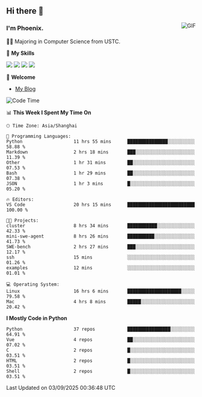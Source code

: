 ## Hi there 👋
<img align="right" alt="GIF" src="https://raw.githubusercontent.com/JoeyBling/JoeyBling/master/pic/pusheencode.gif" />

### I'm Phoenix.

👨‍🎓 Majoring in Computer Science from USTC.

🌟 **My Skills**

![](https://img.shields.io/badge/-Python-3e74a2?style=flat-square&logo=Python&logoColor=fff)
![](https://img.shields.io/badge/-C++-9f62a5?style=flat&logo=cplusplus&logoColor=white)
![](https://img.shields.io/badge/-Linux-185886?style=flat-square&logo=Linux&logoColor=fff)
![](https://img.shields.io/badge/-Rust-ff4136?style=flat-square&logo=Rust&logoColor=fff)

💬 **Welcome**

- [My Blog](https://ysy-phoenix.github.io/)

<!--START_SECTION:waka-->
![Code Time](http://img.shields.io/badge/Code%20Time-1%2C823%20hrs%2057%20mins-blue)

📊 **This Week I Spent My Time On** 

```text
🕑︎ Time Zone: Asia/Shanghai

💬 Programming Languages: 
Python                   11 hrs 55 mins      ███████████████░░░░░░░░░░   58.88 % 
Markdown                 2 hrs 18 mins       ███░░░░░░░░░░░░░░░░░░░░░░   11.39 % 
Other                    1 hr 31 mins        ██░░░░░░░░░░░░░░░░░░░░░░░   07.53 % 
Bash                     1 hr 29 mins        ██░░░░░░░░░░░░░░░░░░░░░░░   07.38 % 
JSON                     1 hr 3 mins         █░░░░░░░░░░░░░░░░░░░░░░░░   05.20 % 

🔥 Editors: 
VS Code                  20 hrs 15 mins      █████████████████████████   100.00 % 

🐱‍💻 Projects: 
cluster                  8 hrs 34 mins       ███████████░░░░░░░░░░░░░░   42.33 % 
mini-swe-agent           8 hrs 26 mins       ██████████░░░░░░░░░░░░░░░   41.73 % 
SWE-bench                2 hrs 27 mins       ███░░░░░░░░░░░░░░░░░░░░░░   12.17 % 
ssh                      15 mins             ░░░░░░░░░░░░░░░░░░░░░░░░░   01.26 % 
examples                 12 mins             ░░░░░░░░░░░░░░░░░░░░░░░░░   01.01 % 

💻 Operating System: 
Linux                    16 hrs 6 mins       ████████████████████░░░░░   79.58 % 
Mac                      4 hrs 8 mins        █████░░░░░░░░░░░░░░░░░░░░   20.42 % 
```

**I Mostly Code in Python** 

```text
Python                   37 repos            ████████████████░░░░░░░░░   64.91 % 
Vue                      4 repos             ██░░░░░░░░░░░░░░░░░░░░░░░   07.02 % 
C                        2 repos             █░░░░░░░░░░░░░░░░░░░░░░░░   03.51 % 
HTML                     2 repos             █░░░░░░░░░░░░░░░░░░░░░░░░   03.51 % 
Shell                    2 repos             █░░░░░░░░░░░░░░░░░░░░░░░░   03.51 % 
```




 Last Updated on 03/09/2025 00:36:48 UTC
<!--END_SECTION:waka-->

<!--
**ysy-phoenix/ysy-phoenix** is a ✨ _special_ ✨ repository because its `README.md` (this file) appears on your GitHub profile.

Here are some ideas to get you started:

- 🔭 I’m currently working on ...
- 🌱 I’m currently learning ...
- 👯 I’m looking to collaborate on ...
- 🤔 I’m looking for help with ...
- 💬 Ask me about ...
- 📫 How to reach me: ...
- 😄 Pronouns: ...
- ⚡ Fun fact: ...
-->

